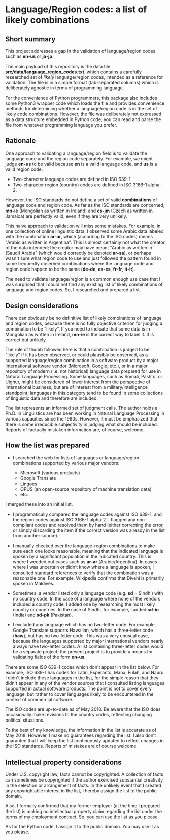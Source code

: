 
# Language/Region codes: a list of likely combinations

## Short summary

This project addresses a gap in the validation of language/region codes such as **en-us** or **ja-jp**.

The main payload of this repository is the data file **src/data/language_region_codes.txt**, which contains a carefully researched set of *likely* language/region codes, intended as a reference for validation.  The file is in a simple format (tab-separated columns) which is deliberately agnostic in terms of programming language.

For the convenience of Python programmers, this package also includes some Python3 wrapper code which loads the file and provides convenience methods for determining whether a language/region code is in the set of likely code combinations.  However, the file was deliberately not expressed as a data structure embedded in Python code; you can read and parse the file from whatever programming language you prefer.

## Rationale

One approach to validating a language/region field is to validate the language code and the region code separately.  For example, we might judge **en-us** to be valid because **en** is a valid language code, and **us** is a valid region code.

* Two-character language codes are defined in ISO 639-1.
* Two-character region (country) codes are defined in ISO 3166-1 alpha-2.

However, the ISO standards do not define a set of valid **combinations** of language code and region code.  As far as the ISO standards are concerned, **mn-ie** (Mongolian as written in Ireland) and **cs-jm** (Czech as written in Jamaica) are perfectly valid, even if they are very unlikely.

This naive approach to validation will miss some mistakes.  For example, in one collection of online linguistic data, I observed some Arabic data labeled with the combination **ar-ar**, which (according to the ISO codes) means "Arabic as written in Argentina".  This is almost certainly not what the creator of the data intended; the creator may have meant "Arabic as written in (Saudi) Arabia" (which would correctly be denoted **ar-sa**), or perhaps wasn't sure what region code to use and just followed the pattern found in some frequently observed combinations where the language code and region code happen to be the same (**de-de**, **es-es**, **fr-fr**, **it-it**).

The need to validate language/region is a common enough use case that I was surprised that I could not find any existing list of likely combinations of language and region codes.  So, I researched and prepared a list.


## Design considerations

There can obviously be no definitive list of likely combinations of language and region codes, because there is no fully objective criterion for judging a combination to be "likely".  If you need to indicate that some data is in Mongolian as written in Ireland, **mn-ie** is the correct way to label it.  It is correct but unlikely.

The rule of thumb followed here is that a combination is judged to be "likely" if it has been observed, or could plausibly be observed, as a supported language/region combination in a software product by a major international software vendor (Microsoft, Google, etc.), or in a major repository of modern (i.e. not historical) language data prepared for use in Natural Language Processing.  Some languages, such as Somali, Pashto, or Uighur, might be considered of lower interest from the perspective of international business, but are of interest from a military/intelligence standpoint; languages in this category tend to be found in some collections of linguistic data and therefore are included.

The list represents an informed set of judgment calls.  The author holds a Ph.D. in Linguistics are has been working in Natural Language Processing in various capacities since the 1990s.  However, it must be emphasized that there is some irreducible subjectivity in judging what should be included.  Reports of factually mistaken information are, of course, welcome.


## How the list was prepared

* I searched the web for lists of languages or language/region combinations supported by various major vendors:

  * Microsoft (various products)
  * Google Translate
  * Lingoes
  * OPUS (an open-source repository of machine translation data)
  * etc.

I merged these into an initial list.

* I programatically compared the language codes against ISO 639-1, and the region codes against ISO 3166-1 alpha-2. I flagged any non-compliant codes and resolved them by hand (either correcting the error, or simply discarding the item if the correct version was already in the list from another source).

* I manually checked over the language-region combinations to make sure each one looks reasonable, meaning that the indicated language is spoken by a significant population in the indicated country. This is where I weeded out cases such as **ar-ar** (Arabic/Argentina). In cases where I was uncertain or didn’t know where a language is spoken, I consulted standard references to verify that the combination was a reasonable one. For example, Wikipedia confirms that Divehi is primarily spoken in Maldives.

* Sometimes, a vendor listed only a language code (e.g. **sd** = Sindhi) with no country code. In the case of a language where none of the vendors included a country code, I added one by researching the most likely country or countries. In the case of Sindhi, for example, I added **sd-in** (India) and **sd-pk** (Pakistan).

* I excluded any language which has no two-letter code. For example, Google Translate supports Hawaiian, which has a three-letter code (**haw**), but has no two-letter code.  This was a very unusual case, because the languages supported by major international vendors nearly always have two-letter codes.  A list containing three-letter codes would be a separate project; the present project is to provide a means for validating fields of the form **en-us**.

There are some ISO 639-1 codes which don't appear in the list below. For example, ISO 639-1 has codes for Latin, Esperanto, Manx, Fulah, and Nauru. I didn't include these languages in the list, for the simple reason that they didn't appear in any of the vendor sources that I consulted listing languages supported in actual software products. The point is not to cover every language, but rather to cover languages likely to be encountered in the context of commercial software.

The ISO codes are up-to-date as of May 2018. Be aware that the ISO does occasionally make revisions to the country codes, reflecting changing political situations.

To the best of my knowledge, the information in the list is accurate as of May 2018. However, I make no guarantees regarding the list. I also don’t guarantee that I will keep the list continuously updated to reflect changes in the ISO standards. Reports of mistakes are of course welcome. 

## Intellectual property considerations

Under U.S. copyright law, facts cannot be copyrighted. A collection of facts can sometimes be copyrighted if the author exercised substantial creativity in the selection or arrangement of facts. In the unlikely event that I created any copyrightable interest in the list, I hereby assign the list to the public domain.

Also, I formally confirmed that my former employer (at the time I prepared the list) is making no intellectual property claim regarding the list under the terms of my employment contract. So, you can use the list as you please.

As for the Python code, I assign it to the public domain.  You may use it as you please.


